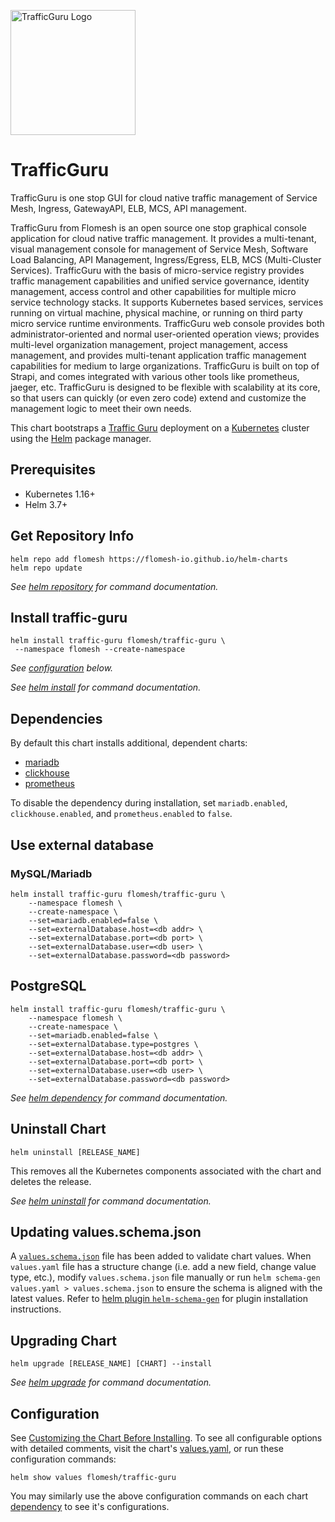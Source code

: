 <img src="https://raw.githubusercontent.com/flomesh-io/traffic-guru/main/packages/gui/src/assets/img/logo2.png" width="200" alt="TrafficGuru Logo"/><br/>
# TrafficGuru
 
TrafficGuru is one stop GUI for cloud native traffic management of Service Mesh, Ingress, GatewayAPI, ELB, MCS, API management.

TrafficGuru from Flomesh is an open source one stop graphical console application for cloud native traffic management. It provides a multi-tenant, visual management console for management of Service Mesh, Software Load Balancing, API Management, Ingress/Egress, ELB, MCS (Multi-Cluster Services).
TrafficGuru with the basis of micro-service registry provides traffic management capabilities and unified service governance, identity management, access control and other capabilities for multiple micro service technology stacks. It supports Kubernetes based services, services running on virtual machine, physical machine, or running on third party micro service runtime environments.
TrafficGuru web console provides both administrator-oriented and normal user-oriented operation views; provides multi-level organization management, project management, access management, and provides multi-tenant application traffic management capabilities for medium to large organizations.
TrafficGuru is built on top of Strapi, and comes integrated with various other tools like prometheus, jaeger, etc. TrafficGuru is designed to be  flexible with scalability at its core, so that users can quickly (or even zero code) extend and customize the management logic to meet their own needs.


This chart bootstraps a [Traffic Guru](https://flomesh.io/traffic-guru) deployment on a [Kubernetes](http://kubernetes.io) cluster using the [Helm](https://helm.sh) package manager.


## Prerequisites

- Kubernetes 1.16+
- Helm 3.7+

## Get Repository Info

```console
helm repo add flomesh https://flomesh-io.github.io/helm-charts
helm repo update
```

_See [helm repository](https://helm.sh/docs/helm/helm_repo/) for command documentation._

## Install traffic-guru


```console
helm install traffic-guru flomesh/traffic-guru \
 --namespace flomesh --create-namespace
```
_See [configuration](#configuration) below._

_See [helm install](https://helm.sh/docs/helm/helm_install/) for command documentation._

## Dependencies

By default this chart installs additional, dependent charts:

- [mariadb](https://mariadb.org/)
- [clickhouse](https://clickhouse.com/)
- [prometheus](https://prometheus.io/)

To disable the dependency during installation, set `mariadb.enabled`, `clickhouse.enabled`, and `prometheus.enabled` to `false`.

## Use external database

### MySQL/Mariadb

```
helm install traffic-guru flomesh/traffic-guru \
    --namespace flomesh \
    --create-namespace \
    --set=mariadb.enabled=false \
    --set=externalDatabase.host=<db addr> \
    --set=externalDatabase.port=<db port> \
    --set=externalDatabase.user=<db user> \
    --set=externalDatabase.password=<db password>
```

## PostgreSQL

```
helm install traffic-guru flomesh/traffic-guru \
    --namespace flomesh \
    --create-namespace \
    --set=mariadb.enabled=false \
    --set=externalDatabase.type=postgres \
    --set=externalDatabase.host=<db addr> \
    --set=externalDatabase.port=<db port> \
    --set=externalDatabase.user=<db user> \
    --set=externalDatabase.password=<db password>
```

_See [helm dependency](https://helm.sh/docs/helm/helm_dependency/) for command documentation._

## Uninstall Chart

```console
helm uninstall [RELEASE_NAME]
```

This removes all the Kubernetes components associated with the chart and deletes the release.

_See [helm uninstall](https://helm.sh/docs/helm/helm_uninstall/) for command documentation._

## Updating values.schema.json

A [`values.schema.json`](https://helm.sh/docs/topics/charts/#schema-files) file has been added to validate chart values. When `values.yaml` file has a structure change (i.e. add a new field, change value type, etc.), modify `values.schema.json` file manually or run `helm schema-gen values.yaml > values.schema.json` to ensure the schema is aligned with the latest values. Refer to [helm plugin `helm-schema-gen`](https://github.com/karuppiah7890/helm-schema-gen) for plugin installation instructions.

## Upgrading Chart

```console
helm upgrade [RELEASE_NAME] [CHART] --install
```

_See [helm upgrade](https://helm.sh/docs/helm/helm_upgrade/) for command documentation._


## Configuration

See [Customizing the Chart Before Installing](https://helm.sh/docs/intro/using_helm/#customizing-the-chart-before-installing). To see all configurable options with detailed comments, visit the chart's [values.yaml](./values.yaml), or run these configuration commands:

```console
helm show values flomesh/traffic-guru
```

You may similarly use the above configuration commands on each chart [dependency](#dependencies) to see it's configurations.

